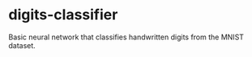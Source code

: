 # digits-classifier
Basic neural network that classifies handwritten digits from the MNIST dataset.

